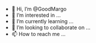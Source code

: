 - 👋 Hi, I’m @GoodMargo
- 👀 I’m interested in ...
- 🌱 I’m currently learning ...
- 💞️ I’m looking to collaborate on ...
- 📫 How to reach me ...

<!---
GoodMargo/GoodMargo is a ✨ special ✨ repository because its `README.md` (this file) appears on your GitHub profile.
You can click the Preview link to take a look at your changes.
--->
